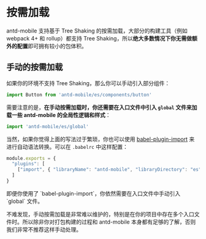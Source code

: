 # 按需加载

antd-mobile 支持基于 Tree Shaking 的按需加载，大部分的构建工具（例如 webpack 4+ 和 rollup）都支持 Tree Shaking，所以**绝大多数情况下你无需做额外的配置**即可拥有较小的包体积。

## 手动的按需加载

如果你的环境不支持 Tree Shaking，那么你可以手动引入部分组件：

```js
import Button from 'antd-mobile/es/components/button'
```

需要注意的是，**在手动按需加载时，你还需要在入口文件中引入 `global` 文件来加载一些 antd-mobile 的全局性逻辑和样式**：

```js
import 'antd-mobile/es/global'
```

当然，如果你觉得上面的写法过于繁琐，你也可以使用 [babel-plugin-import](https://github.com/ant-design/babel-plugin-import) 来进行自动语法转换。可以在 `.babelrc` 中这样配置：

```js
module.exports = {
  "plugins": [
    ["import", { "libraryName": "antd-mobile", "libraryDirectory": "es", "style": false}]
  ]
}
```

<Alert type="error">
  即便你使用了 `babel-plugin-import`，你依然需要在入口文件中手动引入 `global` 文件。
</Alert>

不难发现，手动按需加载是非常难以维护的，特别是在你的项目中存在多个入口文件时。所以除非你对打包构建的过程和 antd-mobile 本身都有足够的了解，否则我们非常不推荐这样手动处理。
